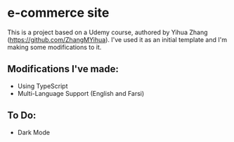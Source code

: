 # e-commerce site

This is a project based on a Udemy course, authored by Yihua Zhang (https://github.com/ZhangMYihua). I've used it as an initial template and I'm making some modifications to it.

## Modifications I've made:

- Using TypeScript
- Multi-Language Support (English and Farsi)

## To Do:

- Dark Mode
